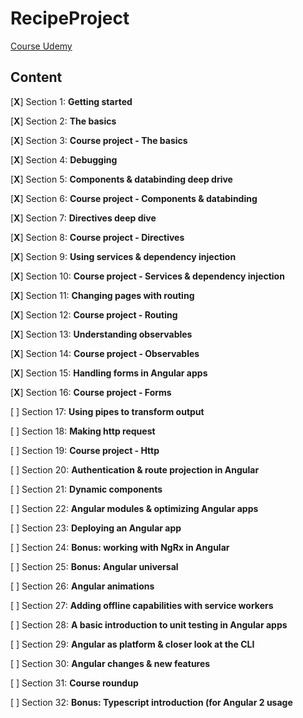 # RecipeProject

[Course Udemy](https://indra.udemy.com/course/the-complete-guide-to-angular-2/learn/lecture/6708066?start=15#overview)

## Content

[**X**] Section 1: **Getting started**

[**X**] Section 2: **The basics**

[**X**] Section 3: **Course project - The basics**

[**X**] Section 4: **Debugging**

[**X**] Section 5: **Components & databinding deep drive**

[**X**] Section 6: **Course project - Components & databinding**

[**X**] Section 7: **Directives deep dive**

[**X**] Section 8: **Course project - Directives**

[**X**] Section 9: **Using services & dependency injection**

[**X**] Section 10: **Course project - Services & dependency injection**

[**X**] Section 11: **Changing pages with routing**

[**X**] Section 12: **Course project - Routing**

[**X**] Section 13: **Understanding observables**

[**X**] Section 14: **Course project - Observables**

[**X**] Section 15: **Handling forms in Angular apps**

[**X**] Section 16: **Course project - Forms**

[ ] Section 17: **Using pipes to transform output**

[ ] Section 18: **Making http request**

[ ] Section 19: **Course project - Http**

[ ] Section 20: **Authentication & route projection in Angular**

[ ] Section 21: **Dynamic components**

[ ] Section 22: **Angular modules & optimizing Angular apps**

[ ] Section 23: **Deploying an Angular app**

[ ] Section 24: **Bonus: working with NgRx in Angular**

[ ] Section 25: **Bonus: Angular universal**

[ ] Section 26: **Angular animations**

[ ] Section 27: **Adding offline capabilities with service workers**

[ ] Section 28: **A basic introduction to unit testing in Angular apps**

[ ] Section 29: **Angular as platform & closer look at the CLI**

[ ] Section 30: **Angular changes & new features**

[ ] Section 31: **Course roundup**

[ ] Section 32: **Bonus: Typescript introduction (for Angular 2 usage**
